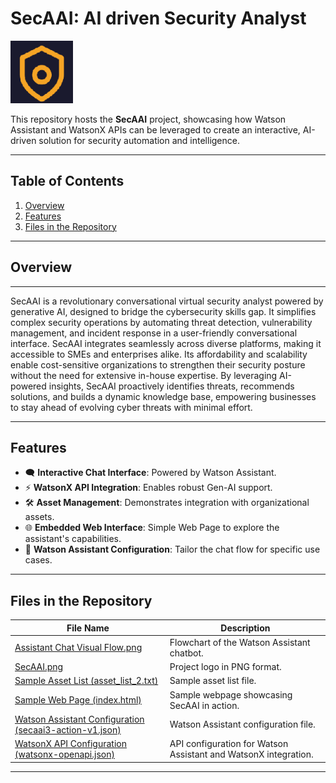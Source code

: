 # **SecAAI: AI driven Security Analyst**

![SecAAI Logo](seccaai.png)

This repository hosts the **SecAAI** project, showcasing how Watson Assistant and WatsonX APIs can be leveraged to create an interactive, AI-driven solution for security automation and intelligence.

---

## **Table of Contents**
1. [Overview](#overview)
2. [Features](#features)
3. [Files in the Repository](#files-in-the-repository)

---

## **Overview**
---
SecAAI is a revolutionary conversational virtual security analyst powered by generative AI, designed to bridge the cybersecurity skills gap. It simplifies complex security operations by automating threat detection, vulnerability management, and incident response in a user-friendly conversational interface. SecAAI integrates seamlessly across diverse platforms, making it accessible to SMEs and enterprises alike. Its affordability and scalability enable cost-sensitive organizations to strengthen their security posture without the need for extensive in-house expertise. By leveraging AI-powered insights, SecAAI proactively identifies threats, recommends solutions, and builds a dynamic knowledge base, empowering businesses to stay ahead of evolving cyber threats with minimal effort.

---
## **Features**
- 🗨️ **Interactive Chat Interface**: Powered by Watson Assistant.
- ⚡ **WatsonX API Integration**: Enables robust Gen-AI support.
- 🛠️ **Asset Management**: Demonstrates integration with organizational assets.
- 🌐 **Embedded Web Interface**: Simple Web Page to explore the assistant's capabilities.
- 🔧 **Watson Assistant Configuration**: Tailor the chat flow for specific use cases.

---


## Files in the Repository

| **File Name**                | **Description**                                                                                  |
|------------------------------|--------------------------------------------------------------------------------------------------|
| [Assistant Chat Visual Flow.png](Assistant%20Chat%20Visual%20Flow.png) | Flowchart of the Watson Assistant chatbot.                                              |
| [SecAAI.png](SecAAI.png)                 | Project logo in PNG format.                                                            |
| [Sample Asset List (asset_list_2.txt)](asset_list_2.txt)           | Sample asset list file.                                                                   |
| [Sample Web Page (index.html)](index.html)                 | Sample webpage showcasing SecAAI in action.                                              |
| [Watson Assistant Configuration (secaai3-action-v1.json)](secaai3-action-v1.json)     | Watson Assistant configuration file.                                                     |
| [WatsonX API Configuration (watsonx-openapi.json)](watsonx-openapi.json)       | API configuration for Watson Assistant and WatsonX integration.                         |


---
